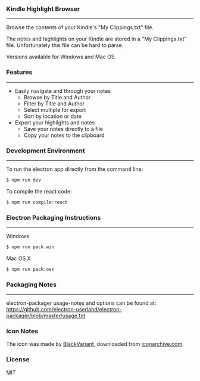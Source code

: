 ### Kindle Highlight Browser

---

Browse the contents of your Kindle's "My Clippings.txt" file.

The notes and highlights on your Kindle are stored in a "My Clippings.txt" file. Unfortunately this file can be hard to parse.

Versions available for Windows and Mac OS.

### Features

---

-   Easily navigate and through your notes
    -   Browse by Title and Author
    -   Filter by Title and Author
    -   Select multiple for export
    -   Sort by location or date
-   Export your highlights and notes
    -   Save your notes directly to a file
    -   Copy your notes to the clipboard

### Development Environment

---

To run the electron app directly from the command line:

```sh
$ npm run dev
```

To compile the react code:

```sh
$ npm run compile:react
```

### Electron Packaging Instructions

---

Windows

```sh
$ npm run pack:win
```

Mac OS X

```sh
$ npm run pack:osx
```

### Packaging Notes

---

electron-packager usage-notes and options can be found at:
https://github.com/electron-userland/electron-packager/blob/master/usage.txt

### Icon Notes

The icon was made by [BlackVariant](http://blackvariant.deviantart.com/), downloaded from [iconarchive.com](http://www.iconarchive.com/show/button-ui-requests-15-icons-by-blackvariant/Amazon-Kindle-icon.html).

### License

MIT
